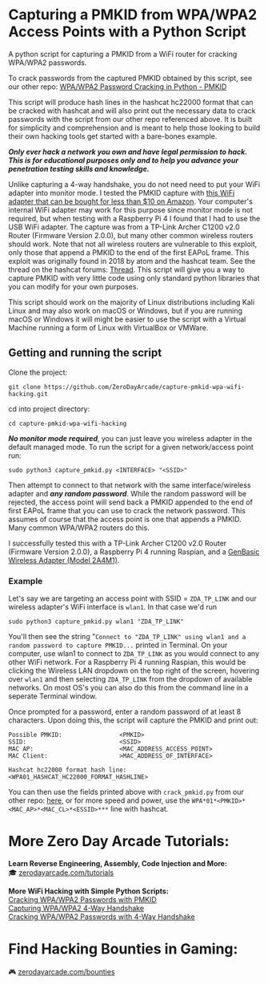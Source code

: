 # Capturing a PMKID from WPA/WPA2 Access Points with a Python Script
A python script for capturing a PMKID from a WiFi router for cracking WPA/WPA2 passwords.

To crack passwords from the captured PMKID obtained by this script, see our other repo:
<a href="https://github.com/ZeroDayArcade/wpa-password-cracking-with-pmkid">WPA/WPA2 Password Cracking in Python - PMKID</a>

This script will produce hash lines in the hashcat hc22000 format that can be cracked with hashcat and will also print out the necessary data to crack passwords with the script from our other repo referenced above. It is built for simplicity and comprehension and is meant to help those looking to build their own hacking tools get started with a bare-bones example.

***Only ever hack a network you own and have legal permission to hack. This is for educational purposes only and to help you advance your penetration testing skills and knowledge.*** 

Unlike capturing a 4-way handshake, you do not need need to put your WiFi adapter into monitor mode. I tested the PMKID capture with <a href="https://www.amazon.com/GenBasic-Wireless-Network-Dongle-Adapter/dp/B0BNFKJPXS/">this WiFi adapter that can be bought for less than $10 on Amazon</a>. Your computer's internal WiFi adapter may work for this purpose since monitor mode is not required, but when testing with a Raspberry Pi 4 I found that I had to use the USB WiFi adapter. The capture was from a TP-Link Archer C1200 v2.0 Router (Firmware Version 2.0.0), but many other common wireless routers should work. Note that not all wireless routers are vulnerable to this exploit, only those that append a PMKID to the end of the first EAPoL frame. This exploit was originally found in 2018 by atom and the hashcat team. See the thread on the hashcat forums: <a href="https://hashcat.net/forum/thread-7717.html">Thread</a>. This script will give you a way to capture PMKID with very little code using only standard python libraries that you can modify for your own purposes. 

This script should work on the majority of Linux distributions including Kali Linux and may also work on macOS or Windows, but if you are running macOS or Windows it will might be easier to use the script with a Virtual Machine running a form of Linux with VirtualBox or VMWare. 

## Getting and running the script
Clone the project:
```
git clone https://github.com/ZeroDayArcade/capture-pmkid-wpa-wifi-hacking.git
```
cd into project directory:
```
cd capture-pmkid-wpa-wifi-hacking
```
***No monitor mode required***, you can just leave you wireless adapter in the default managed mode. To run the script for a given network/access point run:
```
sudo python3 capture_pmkid.py <INTERFACE> "<SSID>"
```
Then attempt to connect to that network with the same interface/wireless adapter and ***any random password***. While the random password will be rejected, the access point will send back a PMKID appended to the end of first EAPoL frame that you can use to crack the network password. This assumes of course that the access point is one that appends a PMKID. Many common WPA/WPA2 routers do this. 

I successfully tested this with a TP-Link Archer C1200 v2.0 Router (Firmware Version 2.0.0), a Raspberry Pi 4 running Raspian, and a <a href="https://www.amazon.com/GenBasic-Wireless-Network-Dongle-Adapter/dp/B0BNFKJPXS/">GenBasic Wireless Adapter (Model 2A4M1)</a>.

### Example ###

Let's say we are targeting an access point with SSID = `ZDA_TP_LINK` and our wireless adapter's WiFi interface is `wlan1`. In that case we'd run
```
sudo python3 capture_pmkid.py wlan1 "ZDA_TP_LINK"
```
You'll then see the string "`Connect to "ZDA_TP_LINK" using wlan1 and a random password to capture PMKID...` printed in Terminal. On your computer, use wlan1 to connect to `ZDA_TP_LINK` as you would connect to any other WiFi network. For a Raspberry Pi 4 running Raspian, this would be clicking the Wireless LAN dropdown on the top right of the screen, hovering over `wlan1` and then selecting `ZDA_TP_LINK` from the dropdown of available networks. On most OS's you can also do this from the command line in a seperate Terminal window. 

Once prompted for a password, enter a random password of at least 8 characters. Upon doing this, the script will capture the PMKID and print out:
```
Possible PMKID:                <PMKID>
SSID:                          <SSID>
MAC AP:                        <MAC_ADDRESS_ACCESS_POINT>
MAC Client:                    >MAC_ADDRESS_OF_INTERFACE>

Hashcat hc22000 format hash line:
<WPA01_HASHCAT_HC22000_FORMAT_HASHLINE>
```

You can then use the fields printed above with `crack_pmkid.py` from our other repo: <a href="https://github.com/ZeroDayArcade/wpa-password-cracking-with-pmkid/">here</a>, or for more speed and power, use the `WPA*01*<PMKID>*<MAC_AP>*<MAC_CL>*<ESSID>***` line with hashcat.


# More Zero Day Arcade Tutorials:
**Learn Reverse Engineering, Assembly, Code Injection and More:**  
🎓  <a href="https://zerodayarcade.com/tutorials">zerodayarcade.com/tutorials</a> 

**More WiFi Hacking with Simple Python Scripts:**  
<a href="https://github.com/ZeroDayArcade/wpa-password-cracking-with-pmkid">Cracking WPA/WPA2 Passwords with PMKID</a>  
<a href="https://github.com/ZeroDayArcade/capture-handshake-wpa-wifi-hacking">Capturing WPA/WPA2 4-Way Handshake</a>  
<a href="https://github.com/ZeroDayArcade/cracking-wpa-with-handshake">Cracking WPA/WPA2 Passwords with 4-Way Handshake</a>  


# Find Hacking Bounties in Gaming:
🎮  <a href="https://zerodayarcade.com/bounties">zerodayarcade.com/bounties</a>




